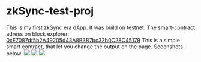 # zkSync-test-proj
This is my first zkSync era dApp. It was build on testnet. The smart-contract adress on block explorer: [0xF7087df5b2A49205d43A8B3B7bc32b0C28C45179](https://goerli.explorer.zksync.io/address/0xF7087df5b2A49205d43A8B3B7bc32b0C28C45179)
This is a simple smart contract, that let you change the output on the page. Sceenshots below.
![](https://i.imgur.com/7jcHF6z.png)
![](https://i.imgur.com/r13vHLd.png)
![](https://i.imgur.com/pj05pUf.png)
